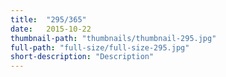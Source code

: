 ```yaml
---
title:  "295/365"
date:   2015-10-22
thumbnail-path: "thumbnails/thumbnail-295.jpg"
full-path: "full-size/full-size-295.jpg"
short-description: "Description"
---
```

